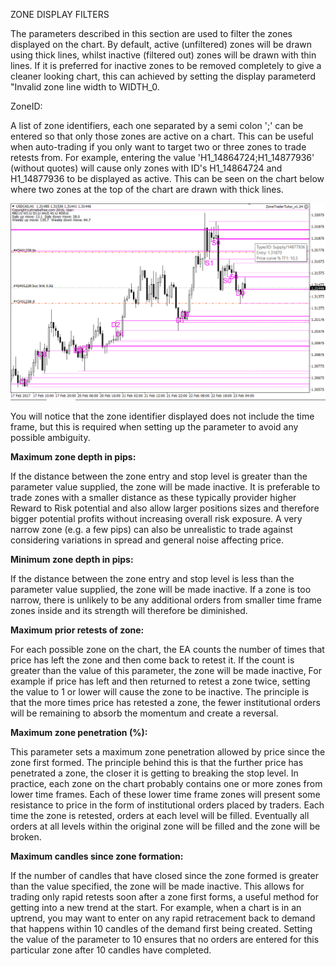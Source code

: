 ZONE DISPLAY FILTERS

The parameters described in this section are used to filter the zones displayed on the chart. By default, active \(unfiltered\) zones will be drawn using thick lines, whilst inactive \(filtered out\) zones will be drawn with thin lines. If it is preferred for inactive zones to be removed completely to give a cleaner looking chart, this can achieved by setting the display parameterd "Invalid zone line width to WIDTH\_0.

ZoneID:

A list of zone identifiers, each one separated by a semi colon ';' can be entered so that only those zones are active on a chart. This can be useful when auto-trading if you only want to target two or three zones to trade retests from. For example, entering the value 'H1\_14864724;H1\_14877936' \(without quotes\) will cause only zones with ID's H1\_14864724 and H1\_14877936 to be displayed as active. This can be seen on the chart below where two zones at the top of the chart are drawn with thick lines.

![](/assets/zonefilter.png)

You will notice that the zone identifier displayed does not include the time frame, but this is required when setting up the parameter to avoid any possible ambiguity.

**Maximum zone depth in pips:**

If the distance between the zone entry and stop level is greater than the parameter value supplied, the zone will be made inactive. It is preferable to trade zones with a smaller distance as these typically provider higher Reward to Risk potential and also allow larger positions sizes and therefore bigger potential profits without increasing overall risk exposure. A very narrow zone \(e.g. a few pips\) can also be unrealistic to trade against considering variations in spread and general noise affecting price.

**Minimum zone depth in pips:**

If the distance between the zone entry and stop level is less than the parameter value supplied, the zone will be made inactive. If a zone is too narrow, there is unlikely to be any additional orders from smaller time frame zones inside and its strength will therefore be diminished.

**Maximum prior retests of zone:**

For each possible zone on the chart, the EA counts the number of times that price has left the zone and then come back to retest it. If the count is greater than the value of this parameter, the zone will be made inactive, For example if price has left and then returned to retest a zone twice, setting the value to 1 or lower will cause the zone to be inactive. The principle is that the more times price has retested a zone, the fewer institutional orders will be remaining to absorb the momentum and create a reversal.

**Maximum zone penetration \(%\):**

This parameter sets a maximum zone penetration allowed by price since the zone first formed. The principle behind this is that the further price has penetrated a zone, the closer it is getting to breaking the stop level. In practice, each zone on the chart probably contains one or more zones from lower time frames. Each of these lower time frame zones will present some resistance to price in the form of institutional orders placed by traders. Each time the zone is retested, orders at each level will be filled. Eventually all orders at all levels within the original zone will be filled and the zone will be broken.

**Maximum candles since zone formation:**

If the number of candles that have closed since the zone formed is greater than the value specified, the zone will be made inactive. This allows for trading only rapid retests soon after a zone first forms, a useful method for getting into a new trend at the start. For example, when a chart is in an uptrend, you may want to enter on any rapid retracement back to demand that happens within 10 candles of the demand first being created. Setting the value of the parameter to 10 ensures that no orders are entered for this particular zone after 10 candles have completed.

